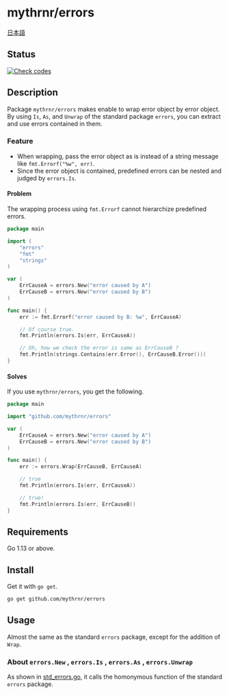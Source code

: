 # mythrnr/errors

[日本語](./README.jp.md)

## Status

[![Check codes](https://github.com/mythrnr/errors/workflows/Check%20codes/badge.svg)](https://github.com/mythrnr/errors/actions?query=workflow%3A%22Check+codes%22)

## Description

Package `mythrnr/errors` makes enable to wrap error object by error object.  
By using `Is`, `As`, and `Unwrap` of the standard package `errors`,
you can extract and use errors contained in them.

### Feature

- When wrapping, pass the error object as is instead of a string message
  like `fmt.Errorf("%w", err)`.
- Since the error object is contained, predefined errors can be nested
  and judged by `errors.Is`.

#### Problem

The wrapping process using `fmt.Errorf` cannot hierarchize predefined errors.

```go
package main

import (
    "errors"
    "fmt"
    "strings"
)

var (
    ErrCauseA = errors.New("error caused by A")
    ErrCauseB = errors.New("error caused by B")
)

func main() {
    err := fmt.Errorf("error caused by B: %w", ErrCauseA)

    // Of course true.
    fmt.Println(errors.Is(err, ErrCauseA))

    // Oh, how we check the error is same as ErrCauseB ?
    fmt.Println(strings.Contains(err.Error(), ErrCauseB.Error()))
}
```

#### Solves

If you use `mythrnr/errors`, you get the following.

```go
package main

import "github.com/mythrnr/errors"

var (
    ErrCauseA = errors.New("error caused by A")
    ErrCauseB = errors.New("error caused by B")
)

func main() {
    err := errors.Wrap(ErrCauseB, ErrCauseA)

    // true
    fmt.Println(errors.Is(err, ErrCauseA))

    // true!
    fmt.Println(errors.Is(err, ErrCauseB))
}
```

## Requirements

Go 1.13 or above.

## Install

Get it with `go get`.

```bash
go get github.com/mythrnr/errors
```

## Usage

Almost the same as the standard `errors` package,
except for the addition of `Wrap`.

### About `errors.New` , `errors.Is` , `errors.As` , `errors.Unwrap`

As shown in [std_errors.go](https://github.com/mythrnr/errors/blob/master/std_errors.go),
it calls the homonymous function of the standard `errors` package.
